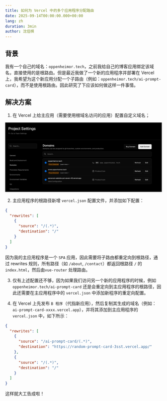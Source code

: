 ```yaml
---
title: 如何为 Vercel 中的多个应用程序分配路由
date: 2025-09-14T00:00:00.000+00:00
lang: zh
duration: 3min
author: 沈佳棋
---
```


## 背景

我有一个自己的域名：`oppenheimor.tech`，之前我给自己的博客应用绑定该域名，直接使用的是根路由。但是最近我做了一个新的应用程序并部署在 Vercel 上，我希望为这个新应用分配一个子路由（例如：`oppenheimor.tech/ai-prompt-card`），而不是使用根路由。因此研究了下应该如何做这样一件事情。

## 解决方案

1. 在 Vercel 上给主应用（需要使用根域名访问的应用）配置自定义域名；

<img src="/public/vercel_custom_domain_settings.png" />

2. 主应用程序的根路径新增 `vercel.json` 配置文件，并添加如下配置：

```json
{
  "rewrites": [
    {
      "source": "/(.*)",
      "destination": "/"
    }
  ]
}
```

因为我的主应用程序是一个 `SPA` 应用，因此需要将子路由都重定向到根路径，通过 rewrites 规则，​所有路径​（如 `/about`, `/contact`）都返回根路径 `/` 的 `index.html`，然后由`vue-router` 处理路由。

3. 仅有上述配置还不够，因为如果我们访问另一个新的应用程序的时候，例如 `oppenheimor.tech/ai-prompt-card` 还是会重定向到主应用程序的根路径，因此还需要在主应用程序中的 `vercel.json` 中添加新程序的重定向配置。

4. 在 Vercel 上先发布 `B 程序`（代指新应用），然后复制其生成的域名（例如：`ai-prompt-card-xxxx.vercel.app`），并将其添加到主应用程序的 `vercel.json` 中，如下所示：

```json
{
  "rewrites": [
    {
      "source": "/ai-prompt-card/(.*)",
      "destination": "https://random-prompt-card-3sst.vercel.app/"
    },
    {
      "source": "/(.*)",
      "destination": "/"
    }
  ]
}
```

这样就大工告成啦！
